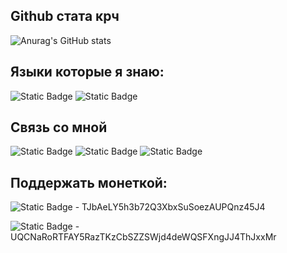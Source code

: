 ## Github стата крч
![Anurag's GitHub stats](https://github-readme-stats.vercel.app/api?username=an1r2dh&show_icons=true&theme=graywhite)

## Языки которые я знаю:
![Static Badge](https://img.shields.io/badge/Luau-white?style=flat-square&logo=Luau&logoColor=%2300A3FF)
![Static Badge](https://img.shields.io/badge/typescript-white?style=flat-square&logo=typescript)

## Связь со мной
![Static Badge](https://img.shields.io/badge/T.me%2Fan1r2dh-white?style=flat-square&logo=telegram&logoColor=black&link=t.me%2Fan1r2dh)
![Static Badge](https://img.shields.io/badge/an1r2dh-white?style=flat-square&logo=Discord&logoColor=5662f6)
![Static Badge](https://img.shields.io/badge/an1r2dh%40tuta.io-white?style=flat-square&logo=tuta&logoColor=red&link=mailto%3Aan1r2dh%40tuta.io)

## Поддержать монеткой:
![Static Badge](https://img.shields.io/badge/USDT_TRC20-white?style=flat-square&logo=tether&logoColor=Green) - TJbAeLY5h3b72Q3XbxSuSoezAUPQnz45J4

![Static Badge](https://img.shields.io/badge/TON-white?style=flat-square&logo=ton) - UQCNaRoRTFAY5RazTKzCbSZZSWjd4deWQSFXngJJ4ThJxxMr
